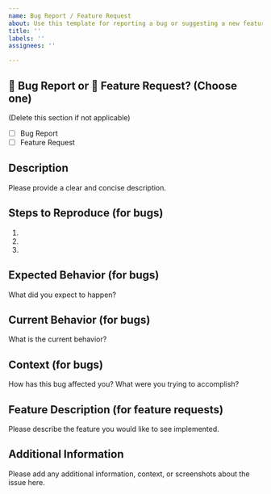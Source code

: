 ```yaml
---
name: Bug Report / Feature Request
about: Use this template for reporting a bug or suggesting a new feature.
title: ''
labels: ''
assignees: ''

---
```


## 🐛 Bug Report or 🚀 Feature Request? (Choose one)

(Delete this section if not applicable)

- [ ] Bug Report
- [ ] Feature Request

## Description

Please provide a clear and concise description.

## Steps to Reproduce (for bugs)

1.
2.
3.

## Expected Behavior (for bugs)

What did you expect to happen?

## Current Behavior (for bugs)

What is the current behavior?

## Context (for bugs)

How has this bug affected you? What were you trying to accomplish?

## Feature Description (for feature requests)

Please describe the feature you would like to see implemented.

## Additional Information

Please add any additional information, context, or screenshots about the issue here.
